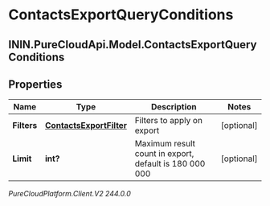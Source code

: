 # ContactsExportQueryConditions

## ININ.PureCloudApi.Model.ContactsExportQueryConditions

## Properties

|Name | Type | Description | Notes|
|------------ | ------------- | ------------- | -------------|
| **Filters** | [**ContactsExportFilter**](ContactsExportFilter) | Filters to apply on export | [optional] |
| **Limit** | **int?** | Maximum result count in export, default is 180 000 000 | [optional] |



_PureCloudPlatform.Client.V2 244.0.0_
